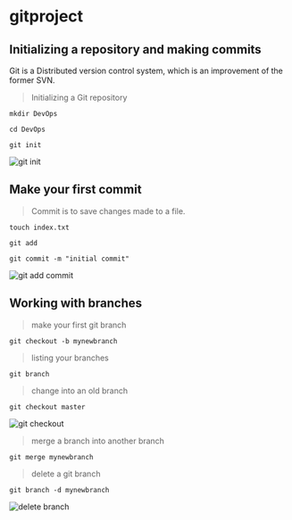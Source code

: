 # gitproject

## Initializing a repository and making commits

Git is a Distributed version control system, which is an improvement of the former SVN.

> Initializing a Git repository
```
mkdir DevOps
```
```
cd DevOps
```
```
git init
```
![git init](https://github.com/ArmstrongLiwox/gitproject/assets/143335106/ae2c9cfe-ae6d-416e-90d7-5e93eade23e4)

## Make your first commit
> Commit is to save changes made to a file.
```
touch index.txt
```
```
git add
```
```
git commit -m "initial commit"
```
![git add commit](https://github.com/ArmstrongLiwox/gitproject/assets/143335106/0bb1d01f-5e46-40a6-bf00-be648481a460)

## Working with branches
> make your first git branch
```
git checkout -b mynewbranch
```
> listing your branches
```
git branch
```
>change into an old branch
```
git checkout master
```
![git checkout](https://github.com/ArmstrongLiwox/gitproject/assets/143335106/1ee36357-083d-4a9b-af11-9b3ef7955e51)

>merge a branch into another branch
```
git merge mynewbranch
```
>delete a git branch
```
git branch -d mynewbranch
```
![delete branch](https://github.com/ArmstrongLiwox/gitproject/assets/143335106/f52659ca-8289-4f60-a826-6704938704d7)
